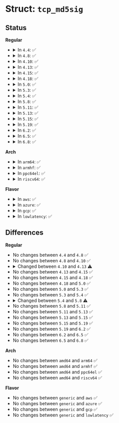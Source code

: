 # Struct: <code>tcp_md5sig</code>

## Status
<b>Regular</b>
<ul>
<li>
<details>
<summary>In <code>4.4</code>: ✅</summary>

```c
struct tcp_md5sig {
    struct __kernel_sockaddr_storage tcpm_addr;
    __u16 __tcpm_pad1;
    __u16 tcpm_keylen;
    __u32 __tcpm_pad2;
    __u8 tcpm_key[80];
};
```
</details>
</li>
<li>
<details>
<summary>In <code>4.8</code>: ✅</summary>

```c
struct tcp_md5sig {
    struct __kernel_sockaddr_storage tcpm_addr;
    __u16 __tcpm_pad1;
    __u16 tcpm_keylen;
    __u32 __tcpm_pad2;
    __u8 tcpm_key[80];
};
```
</details>
</li>
<li>
<details>
<summary>In <code>4.10</code>: ✅</summary>

```c
struct tcp_md5sig {
    struct __kernel_sockaddr_storage tcpm_addr;
    __u16 __tcpm_pad1;
    __u16 tcpm_keylen;
    __u32 __tcpm_pad2;
    __u8 tcpm_key[80];
};
```
</details>
</li>
<li>
<details>
<summary>In <code>4.13</code>: ✅</summary>

```c
struct tcp_md5sig {
    struct __kernel_sockaddr_storage tcpm_addr;
    __u8 tcpm_flags;
    __u8 tcpm_prefixlen;
    __u16 tcpm_keylen;
    __u32 __tcpm_pad;
    __u8 tcpm_key[80];
};
```
</details>
</li>
<li>
<details>
<summary>In <code>4.15</code>: ✅</summary>

```c
struct tcp_md5sig {
    struct __kernel_sockaddr_storage tcpm_addr;
    __u8 tcpm_flags;
    __u8 tcpm_prefixlen;
    __u16 tcpm_keylen;
    __u32 __tcpm_pad;
    __u8 tcpm_key[80];
};
```
</details>
</li>
<li>
<details>
<summary>In <code>4.18</code>: ✅</summary>

```c
struct tcp_md5sig {
    struct __kernel_sockaddr_storage tcpm_addr;
    __u8 tcpm_flags;
    __u8 tcpm_prefixlen;
    __u16 tcpm_keylen;
    __u32 __tcpm_pad;
    __u8 tcpm_key[80];
};
```
</details>
</li>
<li>
<details>
<summary>In <code>5.0</code>: ✅</summary>

```c
struct tcp_md5sig {
    struct __kernel_sockaddr_storage tcpm_addr;
    __u8 tcpm_flags;
    __u8 tcpm_prefixlen;
    __u16 tcpm_keylen;
    __u32 __tcpm_pad;
    __u8 tcpm_key[80];
};
```
</details>
</li>
<li>
<details>
<summary>In <code>5.3</code>: ✅</summary>

```c
struct tcp_md5sig {
    struct __kernel_sockaddr_storage tcpm_addr;
    __u8 tcpm_flags;
    __u8 tcpm_prefixlen;
    __u16 tcpm_keylen;
    __u32 __tcpm_pad;
    __u8 tcpm_key[80];
};
```
</details>
</li>
<li>
<details>
<summary>In <code>5.4</code>: ✅</summary>

```c
struct tcp_md5sig {
    struct __kernel_sockaddr_storage tcpm_addr;
    __u8 tcpm_flags;
    __u8 tcpm_prefixlen;
    __u16 tcpm_keylen;
    __u32 __tcpm_pad;
    __u8 tcpm_key[80];
};
```
</details>
</li>
<li>
<details>
<summary>In <code>5.8</code>: ✅</summary>

```c
struct tcp_md5sig {
    struct __kernel_sockaddr_storage tcpm_addr;
    __u8 tcpm_flags;
    __u8 tcpm_prefixlen;
    __u16 tcpm_keylen;
    int tcpm_ifindex;
    __u8 tcpm_key[80];
};
```
</details>
</li>
<li>
<details>
<summary>In <code>5.11</code>: ✅</summary>

```c
struct tcp_md5sig {
    struct __kernel_sockaddr_storage tcpm_addr;
    __u8 tcpm_flags;
    __u8 tcpm_prefixlen;
    __u16 tcpm_keylen;
    int tcpm_ifindex;
    __u8 tcpm_key[80];
};
```
</details>
</li>
<li>
<details>
<summary>In <code>5.13</code>: ✅</summary>

```c
struct tcp_md5sig {
    struct __kernel_sockaddr_storage tcpm_addr;
    __u8 tcpm_flags;
    __u8 tcpm_prefixlen;
    __u16 tcpm_keylen;
    int tcpm_ifindex;
    __u8 tcpm_key[80];
};
```
</details>
</li>
<li>
<details>
<summary>In <code>5.15</code>: ✅</summary>

```c
struct tcp_md5sig {
    struct __kernel_sockaddr_storage tcpm_addr;
    __u8 tcpm_flags;
    __u8 tcpm_prefixlen;
    __u16 tcpm_keylen;
    int tcpm_ifindex;
    __u8 tcpm_key[80];
};
```
</details>
</li>
<li>
<details>
<summary>In <code>5.19</code>: ✅</summary>

```c
struct tcp_md5sig {
    struct __kernel_sockaddr_storage tcpm_addr;
    __u8 tcpm_flags;
    __u8 tcpm_prefixlen;
    __u16 tcpm_keylen;
    int tcpm_ifindex;
    __u8 tcpm_key[80];
};
```
</details>
</li>
<li>
<details>
<summary>In <code>6.2</code>: ✅</summary>

```c
struct tcp_md5sig {
    struct __kernel_sockaddr_storage tcpm_addr;
    __u8 tcpm_flags;
    __u8 tcpm_prefixlen;
    __u16 tcpm_keylen;
    int tcpm_ifindex;
    __u8 tcpm_key[80];
};
```
</details>
</li>
<li>
<details>
<summary>In <code>6.5</code>: ✅</summary>

```c
struct tcp_md5sig {
    struct __kernel_sockaddr_storage tcpm_addr;
    __u8 tcpm_flags;
    __u8 tcpm_prefixlen;
    __u16 tcpm_keylen;
    int tcpm_ifindex;
    __u8 tcpm_key[80];
};
```
</details>
</li>
<li>
<details>
<summary>In <code>6.8</code>: ✅</summary>

```c
struct tcp_md5sig {
    struct __kernel_sockaddr_storage tcpm_addr;
    __u8 tcpm_flags;
    __u8 tcpm_prefixlen;
    __u16 tcpm_keylen;
    int tcpm_ifindex;
    __u8 tcpm_key[80];
};
```
</details>
</li>
</ul>
<b>Arch</b>
<ul>
<li>
<details>
<summary>In <code>arm64</code>: ✅</summary>

```c
struct tcp_md5sig {
    struct __kernel_sockaddr_storage tcpm_addr;
    __u8 tcpm_flags;
    __u8 tcpm_prefixlen;
    __u16 tcpm_keylen;
    __u32 __tcpm_pad;
    __u8 tcpm_key[80];
};
```
</details>
</li>
<li>
<details>
<summary>In <code>armhf</code>: ✅</summary>

```c
struct tcp_md5sig {
    struct __kernel_sockaddr_storage tcpm_addr;
    __u8 tcpm_flags;
    __u8 tcpm_prefixlen;
    __u16 tcpm_keylen;
    __u32 __tcpm_pad;
    __u8 tcpm_key[80];
};
```
</details>
</li>
<li>
<details>
<summary>In <code>ppc64el</code>: ✅</summary>

```c
struct tcp_md5sig {
    struct __kernel_sockaddr_storage tcpm_addr;
    __u8 tcpm_flags;
    __u8 tcpm_prefixlen;
    __u16 tcpm_keylen;
    __u32 __tcpm_pad;
    __u8 tcpm_key[80];
};
```
</details>
</li>
<li>
<details>
<summary>In <code>riscv64</code>: ✅</summary>

```c
struct tcp_md5sig {
    struct __kernel_sockaddr_storage tcpm_addr;
    __u8 tcpm_flags;
    __u8 tcpm_prefixlen;
    __u16 tcpm_keylen;
    __u32 __tcpm_pad;
    __u8 tcpm_key[80];
};
```
</details>
</li>
</ul>
<b>Flavor</b>
<ul>
<li>
<details>
<summary>In <code>aws</code>: ✅</summary>

```c
struct tcp_md5sig {
    struct __kernel_sockaddr_storage tcpm_addr;
    __u8 tcpm_flags;
    __u8 tcpm_prefixlen;
    __u16 tcpm_keylen;
    __u32 __tcpm_pad;
    __u8 tcpm_key[80];
};
```
</details>
</li>
<li>
<details>
<summary>In <code>azure</code>: ✅</summary>

```c
struct tcp_md5sig {
    struct __kernel_sockaddr_storage tcpm_addr;
    __u8 tcpm_flags;
    __u8 tcpm_prefixlen;
    __u16 tcpm_keylen;
    __u32 __tcpm_pad;
    __u8 tcpm_key[80];
};
```
</details>
</li>
<li>
<details>
<summary>In <code>gcp</code>: ✅</summary>

```c
struct tcp_md5sig {
    struct __kernel_sockaddr_storage tcpm_addr;
    __u8 tcpm_flags;
    __u8 tcpm_prefixlen;
    __u16 tcpm_keylen;
    __u32 __tcpm_pad;
    __u8 tcpm_key[80];
};
```
</details>
</li>
<li>
<details>
<summary>In <code>lowlatency</code>: ✅</summary>

```c
struct tcp_md5sig {
    struct __kernel_sockaddr_storage tcpm_addr;
    __u8 tcpm_flags;
    __u8 tcpm_prefixlen;
    __u16 tcpm_keylen;
    __u32 __tcpm_pad;
    __u8 tcpm_key[80];
};
```
</details>
</li>
</ul>

## Differences
<b>Regular</b>
<ul>
<li>
No changes between <code>4.4</code> and <code>4.8</code> ✅
</li>
<li>
No changes between <code>4.8</code> and <code>4.10</code> ✅
</li>
<li>
<details>
<summary>Changed between <code>4.10</code> and <code>4.13</code> ⚠️</summary>
<ul>
<li>
<b>Field added. </b>
<code>__u8 tcpm_flags</code>
</li>
<li>
<b>Field added. </b>
<code>__u8 tcpm_prefixlen</code>
</li>
<li>
<b>Field added. </b>
<code>__u32 __tcpm_pad</code>
</li>
<li>
<b>Field removed. </b>
<code>__u16 __tcpm_pad1</code>
</li>
<li>
<b>Field removed. </b>
<code>__u32 __tcpm_pad2</code>
</li>
</ul>
</details>
</li>
<li>
No changes between <code>4.13</code> and <code>4.15</code> ✅
</li>
<li>
No changes between <code>4.15</code> and <code>4.18</code> ✅
</li>
<li>
No changes between <code>4.18</code> and <code>5.0</code> ✅
</li>
<li>
No changes between <code>5.0</code> and <code>5.3</code> ✅
</li>
<li>
No changes between <code>5.3</code> and <code>5.4</code> ✅
</li>
<li>
<details>
<summary>Changed between <code>5.4</code> and <code>5.8</code> ⚠️</summary>
<ul>
<li>
<b>Field added. </b>
<code>int tcpm_ifindex</code>
</li>
<li>
<b>Field removed. </b>
<code>__u32 __tcpm_pad</code>
</li>
</ul>
</details>
</li>
<li>
No changes between <code>5.8</code> and <code>5.11</code> ✅
</li>
<li>
No changes between <code>5.11</code> and <code>5.13</code> ✅
</li>
<li>
No changes between <code>5.13</code> and <code>5.15</code> ✅
</li>
<li>
No changes between <code>5.15</code> and <code>5.19</code> ✅
</li>
<li>
No changes between <code>5.19</code> and <code>6.2</code> ✅
</li>
<li>
No changes between <code>6.2</code> and <code>6.5</code> ✅
</li>
<li>
No changes between <code>6.5</code> and <code>6.8</code> ✅
</li>
</ul>
<b>Arch</b>
<ul>
<li>
No changes between <code>amd64</code> and <code>arm64</code> ✅
</li>
<li>
No changes between <code>amd64</code> and <code>armhf</code> ✅
</li>
<li>
No changes between <code>amd64</code> and <code>ppc64el</code> ✅
</li>
<li>
No changes between <code>amd64</code> and <code>riscv64</code> ✅
</li>
</ul>
<b>Flavor</b>
<ul>
<li>
No changes between <code>generic</code> and <code>aws</code> ✅
</li>
<li>
No changes between <code>generic</code> and <code>azure</code> ✅
</li>
<li>
No changes between <code>generic</code> and <code>gcp</code> ✅
</li>
<li>
No changes between <code>generic</code> and <code>lowlatency</code> ✅
</li>
</ul>

